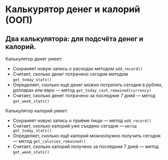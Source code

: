 # Калькурятор денег и калорий (ООП)

## Два калькулятора: для подсчёта денег и калорий.

Калькулятор денег умеет:

- Сохраняет новую запись о расходах методом `add_record()`
- Считает, сколько денег потрачено сегодня методом `get_today_stats()`
- Определяет, сколько ещё денег можно потратить сегодня в рублях, долларах или евро — метод `get_today_cash_remained(currency)`
- Считает, сколько денег потрачено за последние 7 дней — метод `get_week_stats()`

Калькулятор калорий умеет:

- Сохраняет новую запись о приёме пищи — метод `add_record()`
- Считает, сколько калорий уже съедено сегодня — `метод get_today_stats()`
- Определяет, сколько ещё калорий можно/нужно получить сегодня — метод `get_calories_remained()`
- Считает, сколько калорий получено за последние 7 дней — метод `get_week_stats()`
